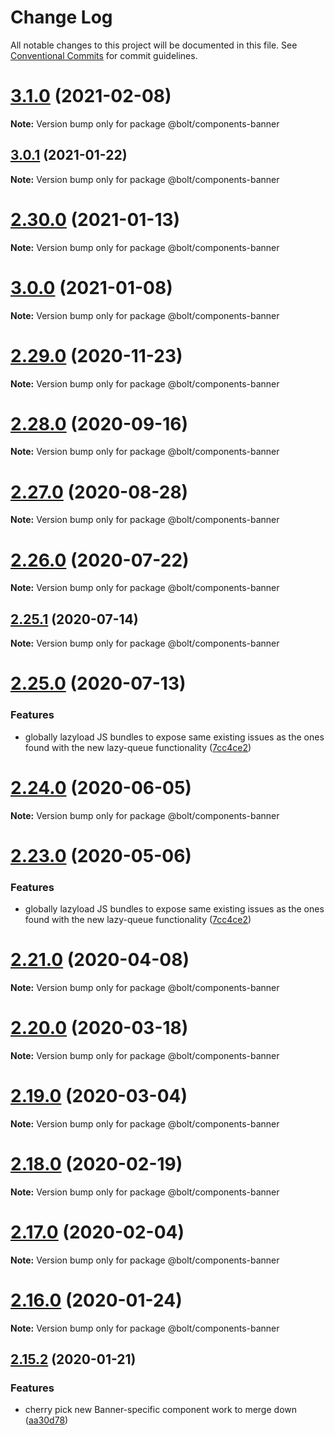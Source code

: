 # Change Log

All notable changes to this project will be documented in this file.
See [Conventional Commits](https://conventionalcommits.org) for commit guidelines.

# [3.1.0](https://github.com/bolt-design-system/bolt/tree/master/packages/components/bolt-banner/compare/v2.31.2...v3.1.0) (2021-02-08)

**Note:** Version bump only for package @bolt/components-banner





## [3.0.1](https://github.com/bolt-design-system/bolt/tree/master/packages/components/bolt-banner/compare/v3.0.0...v3.0.1) (2021-01-22)

**Note:** Version bump only for package @bolt/components-banner





# [2.30.0](https://github.com/bolt-design-system/bolt/tree/master/packages/components/bolt-banner/compare/v2.29.3...v2.30.0) (2021-01-13)

**Note:** Version bump only for package @bolt/components-banner





# [3.0.0](https://github.com/bolt-design-system/bolt/tree/master/packages/components/bolt-banner/compare/v2.29.3...v3.0.0) (2021-01-08)

**Note:** Version bump only for package @bolt/components-banner





# [2.29.0](https://github.com/bolt-design-system/bolt/tree/master/packages/components/bolt-banner/compare/v2.28.0...v2.29.0) (2020-11-23)

**Note:** Version bump only for package @bolt/components-banner





# [2.28.0](https://github.com/bolt-design-system/bolt/tree/master/packages/components/bolt-banner/compare/v2.27.1...v2.28.0) (2020-09-16)

**Note:** Version bump only for package @bolt/components-banner





# [2.27.0](https://github.com/bolt-design-system/bolt/tree/master/packages/components/bolt-banner/compare/v2.27.0-alpha-calculator-2...v2.27.0) (2020-08-28)

**Note:** Version bump only for package @bolt/components-banner





# [2.26.0](https://github.com/bolt-design-system/bolt/tree/master/packages/components/bolt-banner/compare/v2.25.1...v2.26.0) (2020-07-22)

**Note:** Version bump only for package @bolt/components-banner





## [2.25.1](https://github.com/bolt-design-system/bolt/tree/master/packages/components/bolt-banner/compare/v2.25.0...v2.25.1) (2020-07-14)

**Note:** Version bump only for package @bolt/components-banner





# [2.25.0](https://github.com/bolt-design-system/bolt/tree/master/packages/components/bolt-banner/compare/v2.22.2...v2.25.0) (2020-07-13)


### Features

* globally lazyload JS bundles to expose same existing issues as the ones found with the new lazy-queue functionality ([7cc4ce2](https://github.com/bolt-design-system/bolt/tree/master/packages/components/bolt-banner/commit/7cc4ce2fa9ce28dc4f9f37078762f106ca87729f))





# [2.24.0](https://github.com/bolt-design-system/bolt/tree/master/packages/components/bolt-banner/compare/v2.23.0...v2.24.0) (2020-06-05)

**Note:** Version bump only for package @bolt/components-banner





# [2.23.0](https://github.com/bolt-design-system/bolt/tree/master/packages/components/bolt-banner/compare/v2.22.1...v2.23.0) (2020-05-06)


### Features

* globally lazyload JS bundles to expose same existing issues as the ones found with the new lazy-queue functionality ([7cc4ce2](https://github.com/bolt-design-system/bolt/tree/master/packages/components/bolt-banner/commit/7cc4ce2fa9ce28dc4f9f37078762f106ca87729f))





# [2.21.0](https://github.com/bolt-design-system/bolt/tree/master/packages/components/bolt-banner/compare/v2.20.2...v2.21.0) (2020-04-08)

**Note:** Version bump only for package @bolt/components-banner





# [2.20.0](https://github.com/bolt-design-system/bolt/tree/master/packages/components/bolt-banner/compare/v2.19.1...v2.20.0) (2020-03-18)

**Note:** Version bump only for package @bolt/components-banner





# [2.19.0](https://github.com/bolt-design-system/bolt/tree/master/packages/components/bolt-banner/compare/v2.18.1...v2.19.0) (2020-03-04)

**Note:** Version bump only for package @bolt/components-banner





# [2.18.0](https://github.com/bolt-design-system/bolt/tree/master/packages/components/bolt-banner/compare/v2.17.1...v2.18.0) (2020-02-19)

**Note:** Version bump only for package @bolt/components-banner





# [2.17.0](https://github.com/bolt-design-system/bolt/tree/master/packages/components/bolt-banner/compare/v2.16.3...v2.17.0) (2020-02-04)

**Note:** Version bump only for package @bolt/components-banner





# [2.16.0](https://github.com/bolt-design-system/bolt/tree/master/packages/components/bolt-banner/compare/v2.15.2...v2.16.0) (2020-01-24)

**Note:** Version bump only for package @bolt/components-banner





## [2.15.2](https://github.com/bolt-design-system/bolt/tree/master/packages/components/bolt-banner/compare/v2.15.1...v2.15.2) (2020-01-21)


### Features

* cherry pick new Banner-specific component work to merge down ([aa30d78](https://github.com/bolt-design-system/bolt/tree/master/packages/components/bolt-banner/commit/aa30d788bfdbe0b81a0339f95c821c016145f833))
